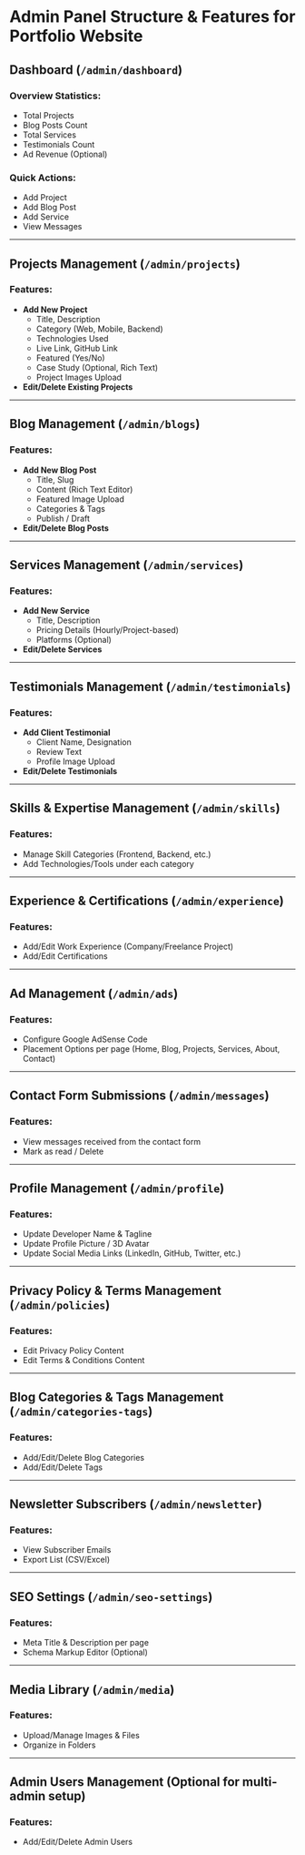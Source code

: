 # Admin Panel Structure & Features for Portfolio Website

## Dashboard (`/admin/dashboard`)

### Overview Statistics:
- Total Projects
- Blog Posts Count
- Total Services
- Testimonials Count
- Ad Revenue (Optional)

### Quick Actions:
- Add Project
- Add Blog Post
- Add Service
- View Messages

---

## Projects Management (`/admin/projects`)

### Features:
- **Add New Project**
    - Title, Description
    - Category (Web, Mobile, Backend)
    - Technologies Used
    - Live Link, GitHub Link
    - Featured (Yes/No)
    - Case Study (Optional, Rich Text)
    - Project Images Upload
- **Edit/Delete Existing Projects**

---

## Blog Management (`/admin/blogs`)

### Features:
- **Add New Blog Post**
    - Title, Slug
    - Content (Rich Text Editor)
    - Featured Image Upload
    - Categories & Tags
    - Publish / Draft
- **Edit/Delete Blog Posts**

---

## Services Management (`/admin/services`)

### Features:
- **Add New Service**
    - Title, Description
    - Pricing Details (Hourly/Project-based)
    - Platforms (Optional)
- **Edit/Delete Services**

---

## Testimonials Management (`/admin/testimonials`)

### Features:
- **Add Client Testimonial**
    - Client Name, Designation
    - Review Text
    - Profile Image Upload
- **Edit/Delete Testimonials**

---

## Skills & Expertise Management (`/admin/skills`)

### Features:
- Manage Skill Categories (Frontend, Backend, etc.)
- Add Technologies/Tools under each category

---

## Experience & Certifications (`/admin/experience`)

### Features:
- Add/Edit Work Experience (Company/Freelance Project)
- Add/Edit Certifications

---

## Ad Management (`/admin/ads`)

### Features:
- Configure Google AdSense Code
- Placement Options per page (Home, Blog, Projects, Services, About, Contact)

---

## Contact Form Submissions (`/admin/messages`)

### Features:
- View messages received from the contact form
- Mark as read / Delete

---

## Profile Management (`/admin/profile`)

### Features:
- Update Developer Name & Tagline
- Update Profile Picture / 3D Avatar
- Update Social Media Links (LinkedIn, GitHub, Twitter, etc.)

---

## Privacy Policy & Terms Management (`/admin/policies`)

### Features:
- Edit Privacy Policy Content
- Edit Terms & Conditions Content

---

## Blog Categories & Tags Management (`/admin/categories-tags`)

### Features:
- Add/Edit/Delete Blog Categories
- Add/Edit/Delete Tags

---

## Newsletter Subscribers (`/admin/newsletter`)

### Features:
- View Subscriber Emails
- Export List (CSV/Excel)

---

## SEO Settings (`/admin/seo-settings`)

### Features:
- Meta Title & Description per page
- Schema Markup Editor (Optional)

---

## Media Library (`/admin/media`)

### Features:
- Upload/Manage Images & Files
- Organize in Folders

---

## Admin Users Management (Optional for multi-admin setup)

### Features:
- Add/Edit/Delete Admin Users

